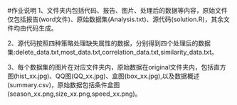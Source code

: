 #作业说明
1、文件夹内包括代码、报告、图片、处理后的数据等内容，原始文件仅包括报告(word文件)、原始数据集(Analysis.txt)、源代码(solution.R)，其余文件均由代码生成。

2、源代码按照四种策略处理缺失属性的数据，分别得到四个处理后的数据集:delete\_data.txt,most\_data.txt,correlation\_data.txt,similarity\_data.txt。

3、每个数据集的图片在对应文件夹内，原始数据在original文件夹内，包括直方图(hist\_xx.jpg)、QQ图(QQ\_xx.jpg)、盒图(box\_xx.jpg),以及数据概述(summary.csv)，原始数据包括条件盒图(season\_xx.png,size\_xx.png,speed\_xx.png)。